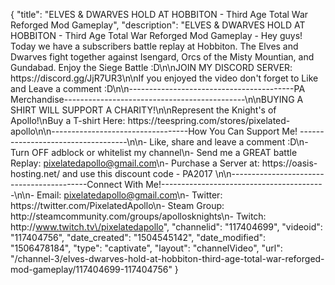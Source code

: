 {
    "title": "ELVES & DWARVES HOLD AT HOBBITON - Third Age Total War Reforged Mod Gameplay",
    "description": "ELVES & DWARVES HOLD AT HOBBITON - Third Age Total War Reforged Mod Gameplay - Hey guys! Today we have a subscribers battle replay at Hobbiton. The Elves and Dwarves fight together against Isengard, Orcs of the Misty Mountian, and Gundabad. Enjoy the Siege Battle :D\n\nJOIN MY DISCORD SERVER: https:\/\/discord.gg\/JjR7UR3\n\nIf you enjoyed the video don't forget to Like and Leave a comment :D\n\n-----------------------------------------PA Merchandise---------------------------------------------\n\nBUYING A SHIRT WILL SUPPORT A CHARITY!\n\nRepresent the Knight's of Apollo!\nBuy a T-shirt Here: https:\/\/teespring.com\/stores\/pixelated-apollo\n\n----------------------------------How You Can Support Me! -----------------------------------\n\n- Like, share and leave a comment :D\n- Turn OFF adblock or whitelist my channel\n- Send me a GREAT battle Replay: pixelatedapollo@gmail.com\n- Purchase a Server at: https:\/\/oasis-hosting.net\/ and use this discount code - PA2017 \n\n------------------------------------------Connect With Me!-----------------------------------------\n\n- Email: pixelatedapollo@gmail.com\n- Twitter: https:\/\/twitter.com\/PixelatedApollo\n- Steam Group:  http:\/\/steamcommunity.com\/groups\/apollosknights\n- Twitch: http:\/\/www.twitch.tv\/pixelatedapollo",
    "channelid": "117404699",
    "videoid": "117404756",
    "date_created": "1504545142",
    "date_modified": "1506478184",
    "type": "captivate",
    "layout": "channelVideo",
    "url": "\/channel-3\/elves-dwarves-hold-at-hobbiton-third-age-total-war-reforged-mod-gameplay\/117404699-117404756"
}